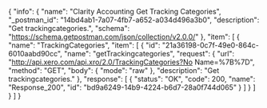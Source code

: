 {
  "info": {
    "name": "Clarity Accounting Get Tracking Categories",
    "_postman_id": "14bd4ab1-7a07-4fb7-a652-a034d496a3b0",
    "description": "Get trackingcategories.",
    "schema": "https://schema.getpostman.com/json/collection/v2.0.0/"
  },
  "item": [
    {
      "name": "TrackingCategories",
      "item": [
        {
          "id": "21a36198-0c7f-49e0-864c-6010aabd90cc",
          "name": "getTrackingcategories",
          "request": {
            "url": "http://api.xero.com/api.xro/2.0/TrackingCategories?No Name=%7B%7D",
            "method": "GET",
            "body": {
              "mode": "raw"
            },
            "description": "Get trackingcategories."
          },
          "response": [
            {
              "status": "OK",
              "code": 200,
              "name": "Response_200",
              "id": "bd9a6249-14b9-4224-b6d7-28a0f744d065"
            }
          ]
        }
      ]
    }
  ]
}